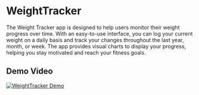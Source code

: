 # WeightTracker

The Weight Tracker app is designed to help users monitor their weight progress over time. With an easy-to-use interface, you can log your current weight on a daily basis and track your changes throughout the last year, month, or week. The app provides visual charts to display your progress, helping you stay motivated and reach your fitness goals.

## Demo Video

[![WeightTracker Demo](http://img.youtube.com/vi/8wYepjD0nYw/0.jpg)](http://www.youtube.com/watch?v=8wYepjD0nYw)
